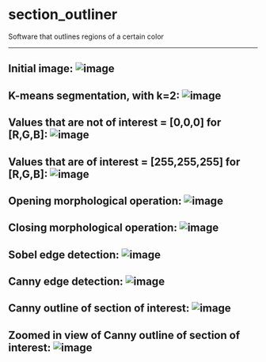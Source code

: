 # section_outliner
Software that outlines regions of a certain color

---
Initial image:
![image](https://user-images.githubusercontent.com/56214083/144531404-52fa3c7d-f2a7-40d1-9eb1-8c81348c9535.png)
---

K-means segmentation, with k=2:
![image](https://user-images.githubusercontent.com/56214083/144531443-744bf546-6045-4779-8c40-7b0d7c470113.png)
---

Values that are not of interest = [0,0,0] for [R,G,B]:
![image](https://user-images.githubusercontent.com/56214083/144531463-be34085e-aa48-42ae-b2ac-69949baa8006.png)
---

Values that are of interest = [255,255,255] for [R,G,B]:
![image](https://user-images.githubusercontent.com/56214083/144531485-071af7a0-3530-463a-be3e-4f12ea530c57.png)
---

Opening morphological operation:
![image](https://user-images.githubusercontent.com/56214083/144531503-a724f433-9775-4c32-b4a9-aa03b27fa66e.png)
---

Closing morphological operation:
![image](https://user-images.githubusercontent.com/56214083/144531520-bc4a8a56-6777-47bd-9ad2-d24d2a8a3044.png)
---

Sobel edge detection:
![image](https://user-images.githubusercontent.com/56214083/144531533-0d576f8b-6cd2-462f-91e3-54e9843554da.png)
---

Canny edge detection:
![image](https://user-images.githubusercontent.com/56214083/144531556-780ed1d2-63f8-421d-a15c-bf2bbcfa9928.png)
---

Canny outline of section of interest:
![image](https://user-images.githubusercontent.com/56214083/144531568-0a33eafe-dfdc-4a41-b15d-876c1761ff49.png)
---

Zoomed in view of Canny outline of section of interest:
![image](https://user-images.githubusercontent.com/56214083/144531638-15ae4390-32ef-4467-863b-418458cdbe37.png)
---


